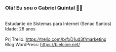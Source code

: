 ### Olá! Eu sou o Gabriel Quintal 🖐🏻
<br> Estudante de Sistemas para Internet (Senac Santos)
<br>Idade: 28 anos
<br><br>Prj Trello: https://trello.com/b/fxD1ud3f/marketing 
<br> Blog WordPress: https://bielcine.net/
